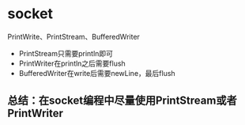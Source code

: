 # socket
PrintWrite、PrintStream、BufferedWriter
+ PrintStream只需要println即可
+ PrintWriter在println之后需要flush
+ BufferedWriter在write后需要newLine，最后flush

## 总结：在socket编程中尽量使用PrintStream或者PrintWriter
